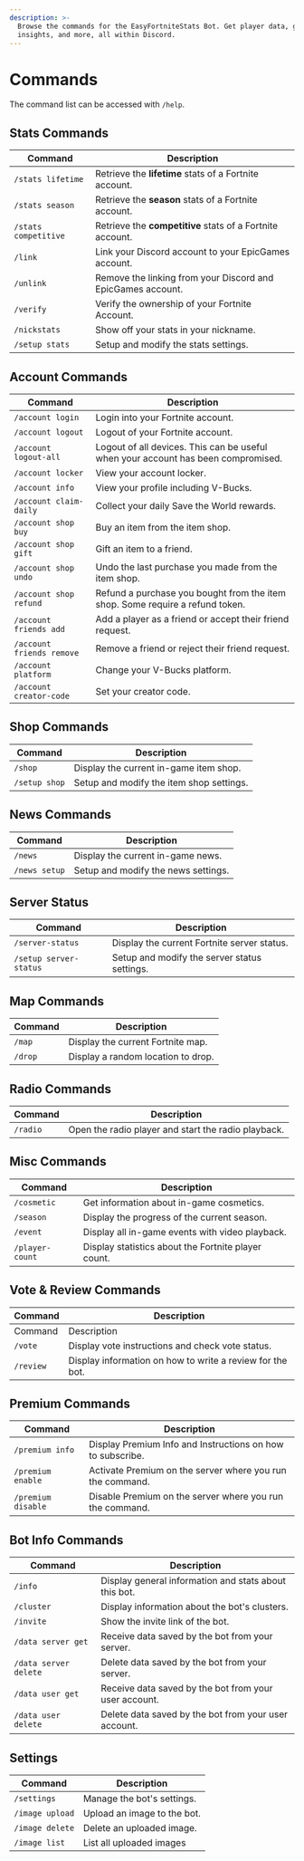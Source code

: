 ```yaml
---
description: >-
  Browse the commands for the EasyFortniteStats Bot. Get player data, game
  insights, and more, all within Discord.
---
```


# Commands

The command list can be accessed with `/help`.&#x20;

## Stats Commands

| Command              | Description                                                 |
| -------------------- | ----------------------------------------------------------- |
| `/stats lifetime`    | Retrieve the **lifetime** stats of a Fortnite account.      |
| `/stats season`      | Retrieve the **season** stats of a Fortnite account.        |
| `/stats competitive` | Retrieve the **competitive** stats of a Fortnite account.   |
| `/link`              | Link your Discord account to your EpicGames account.        |
| `/unlink`            | Remove the linking from your Discord and EpicGames account. |
| `/verify`            | Verify the ownership of your Fortnite Account.              |
| `/nickstats`         | Show off your stats in your nickname.                       |
| `/setup stats`       | Setup and modify the stats settings.                        |

## Account Commands

| Command                   | Description                                                                       |
| ------------------------- | --------------------------------------------------------------------------------- |
| `/account login`          | Login into your Fortnite account.                                                 |
| `/account logout`         | Logout of your Fortnite account.                                                  |
| `/account logout-all`     | Logout of all devices. This can be useful when your account has been compromised. |
| `/account locker`         | View your account locker.                                                         |
| `/account info`           | View your profile including V-Bucks.                                              |
| `/account claim-daily`    | Collect your daily Save the World rewards.                                        |
| `/account shop buy`       | Buy an item from the item shop.                                                   |
| `/account shop gift`      | Gift an item to a friend.                                                         |
| `/account shop undo`      | Undo the last purchase you made from the item shop.                               |
| `/account shop refund`    | Refund a purchase you bought from the item shop. Some require a refund token.     |
| `/account friends add`    | Add a player as a friend or accept their friend request.                          |
| `/account friends remove` | Remove a friend or reject their friend request.                                   |
| `/account platform`       | Change your V-Bucks platform.                                                     |
| `/account creator-code`   | Set your creator code.                                                            |

## Shop Commands

| Command       | Description                              |
| ------------- | ---------------------------------------- |
| `/shop`       | Display the current in-game item shop.   |
| `/setup shop` | Setup and modify the item shop settings. |

## News Commands

| Command       | Description                         |
| ------------- | ----------------------------------- |
| `/news`       | Display the current in-game news.   |
| `/news setup` | Setup and modify the news settings. |

## Server Status

| Command                | Description                                  |
| ---------------------- | -------------------------------------------- |
| `/server-status`       | Display the current Fortnite server status.  |
| `/setup server-status` | Setup and modify the server status settings. |

## Map Commands

| Command | Description                        |
| ------- | ---------------------------------- |
| `/map`  | Display the current Fortnite map.  |
| `/drop` | Display a random location to drop. |

## Radio Commands

| Command  | Description                                         |
| -------- | --------------------------------------------------- |
| `/radio` | Open the radio player and start the radio playback. |

## Misc Commands

| Command         | Description                                         |
| --------------- | --------------------------------------------------- |
| `/cosmetic`     | Get information about in-game cosmetics.            |
| `/season`       | Display the progress of the current season.         |
| `/event`        | Display all in-game events with video playback.     |
| `/player-count` | Display statistics about the Fortnite player count. |

## Vote & Review Commands

| Command   | Description                                               |
| --------- | --------------------------------------------------------- |
| Command   | Description                                               |
| `/vote`   | Display vote instructions and check vote status.          |
| `/review` | Display information on how to write a review for the bot. |

## Premium Commands

| Command            | Description                                                |
| ------------------ | ---------------------------------------------------------- |
| `/premium info`    | Display Premium Info and Instructions on how to subscribe. |
| `/premium enable`  | Activate Premium on the server where you run the command.  |
| `/premium disable` | Disable Premium on the server where you run the command.   |

## Bot Info Commands

| Command               | Description                                           |
| --------------------- | ----------------------------------------------------- |
| `/info`               | Display general information and stats about this bot. |
| `/cluster`            | Display information about the bot's clusters.         |
| `/invite`             | Show the invite link of the bot.                      |
| `/data server get`    | Receive data saved by the bot from your server.       |
| `/data server delete` | Delete data saved by the bot from your server.        |
| `/data user get`      | Receive data saved by the bot from your user account. |
| `/data user delete`   | Delete data saved by the bot from your user account.  |

## Settings

| Command         | Description                 |
| --------------- | --------------------------- |
| `/settings`     | Manage the bot's settings.  |
| `/image upload` | Upload an image to the bot. |
| `/image delete` | Delete an uploaded image.   |
| `/image list`   | List all uploaded images    |
